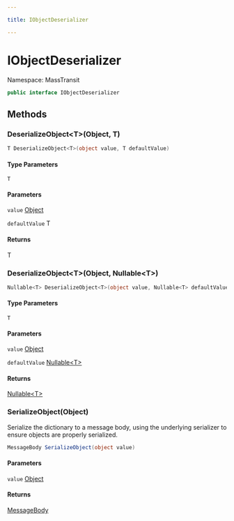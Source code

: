 ```yaml
---

title: IObjectDeserializer

---
```


# IObjectDeserializer

Namespace: MassTransit

```csharp
public interface IObjectDeserializer
```

## Methods

### **DeserializeObject\<T\>(Object, T)**

```csharp
T DeserializeObject<T>(object value, T defaultValue)
```

#### Type Parameters

`T`<br/>

#### Parameters

`value` [Object](https://learn.microsoft.com/en-us/dotnet/api/system.object)<br/>

`defaultValue` T<br/>

#### Returns

T<br/>

### **DeserializeObject\<T\>(Object, Nullable\<T\>)**

```csharp
Nullable<T> DeserializeObject<T>(object value, Nullable<T> defaultValue)
```

#### Type Parameters

`T`<br/>

#### Parameters

`value` [Object](https://learn.microsoft.com/en-us/dotnet/api/system.object)<br/>

`defaultValue` [Nullable\<T\>](https://learn.microsoft.com/en-us/dotnet/api/system.nullable-1)<br/>

#### Returns

[Nullable\<T\>](https://learn.microsoft.com/en-us/dotnet/api/system.nullable-1)<br/>

### **SerializeObject(Object)**

Serialize the dictionary to a message body, using the underlying serializer to ensure objects are properly serialized.

```csharp
MessageBody SerializeObject(object value)
```

#### Parameters

`value` [Object](https://learn.microsoft.com/en-us/dotnet/api/system.object)<br/>

#### Returns

[MessageBody](../masstransit/messagebody)<br/>
